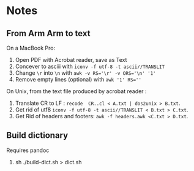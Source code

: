 # Notes

## From Arm Arm to text

On a MacBook Pro:
  1. Open PDF with Acrobat reader, save as Text
  2. Concever to asciii with `iconv -f utf-8 -t ascii//TRANSLIT`
  3. Change `\r` into `\n` with `awk -v RS='\r' -v ORS='\n' '1' `
  4. Remove empty lines (optional) with `awk '1' RS=''`

On Unix, from the text file produced by acrobat reader :
  1. Translate CR to LF : `recode  CR..cl < A.txt | dos2unix > B.txt`.
  2. Get rid of utf8 `iconv -f utf-8 -t ascii//TRANSLIT < B.txt > C.txt`.
  3. Get Rid of headers and footers: `awk -f headers.awk <C.txt > D.txt`.
  
## Build dictionary
  Requires pandoc
  1. sh ./build-dict.sh > dict.sh
